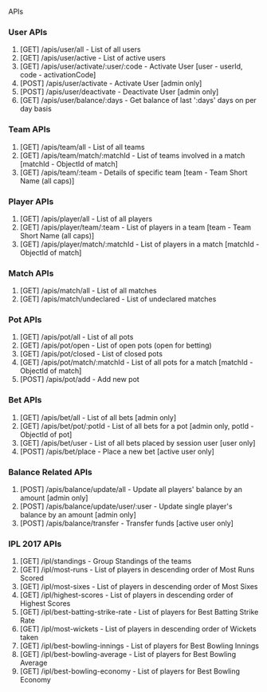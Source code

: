 APIs

### User APIs

1. [GET] /apis/user/all - List of all users
2. [GET] /apis/user/active - List of active users
3. [GET] /apis/user/activate/:user/:code - Activate User [user - userId, code - activationCode]
4. [POST] /apis/user/activate - Activate User [admin only]
5. [POST] /apis/user/deactivate - Deactivate User [admin only]
6. [GET] /apis/user/balance/:days - Get balance of last ':days' days on per day basis

### Team APIs

1. [GET] /apis/team/all - List of all teams
2. [GET] /apis/team/match/:matchId - List of teams involved in a match [matchId - ObjectId of match]
3. [GET] /apis/team/:team - Details of specific team [team - Team Short Name (all caps)]

### Player APIs

1. [GET] /apis/player/all - List of all players
2. [GET] /apis/player/team/:team - List of players in a team [team - Team Short Name (all caps)]
3. [GET] /apis/player/match/:matchId - List of players in a match [matchId - ObjectId of match]

### Match APIs

1. [GET] /apis/match/all - List of all matches
2. [GET] /apis/match/undeclared - List of undeclared matches

### Pot APIs

1. [GET] /apis/pot/all - List of all pots
2. [GET] /apis/pot/open - List of open pots (open for betting)
3. [GET] /apis/pot/closed - List of closed pots
4. [GET] /apis/pot/match/:matchId - List of all pots for a match [matchId - ObjectId of match]
5. [POST] /apis/pot/add - Add new pot

### Bet APIs

1. [GET] /apis/bet/all - List of all bets [admin only]
2. [GET] /apis/bet/pot/:potId - List of all bets for a pot [admin only, potId - ObjectId of pot]
3. [GET] /apis/bet/user - List of all bets placed by session user [user only]
4. [POST] /apis/bet/place - Place a new bet [active user only]

### Balance Related APIs

1. [POST] /apis/balance/update/all - Update all players' balance by an amount [admin only]
2. [POST] /apis/balance/update/user/:user - Update single player's balance by an amount [admin only]
3. [POST] /apis/balance/transfer - Transfer funds [active user only]

### IPL 2017 APIs

1. [GET] /ipl/standings - Group Standings of the teams
2. [GET] /ipl/most-runs - List of players in descending order of Most Runs Scored
3. [GET] /ipl/most-sixes - List of players in descending order of Most Sixes
4. [GET] /ipl/highest-scores - List of players in descending order of Highest Scores
5. [GET] /ipl/best-batting-strike-rate - List of players for Best Batting Strike Rate
6. [GET] /ipl/most-wickets - List of players in descending order of Wickets taken
7. [GET] /ipl/best-bowling-innings - List of players for Best Bowling Innings
8. [GET] /ipl/best-bowling-average - List of players for Best Bowling Average
9. [GET] /ipl/best-bowling-economy - List of players for Best Bowling Economy